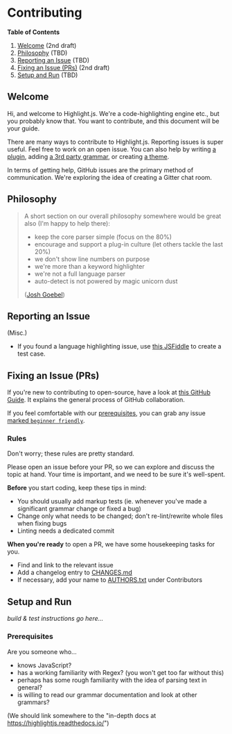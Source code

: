 # Contributing

**Table of Contents**
1. [Welcome](#welcome) (2nd draft)
2. [Philosophy](#philosophy) (TBD)
3. [Reporting an Issue](#reporting-an-issue) (TBD)
4. [Fixing an Issue (PRs)](#fixing-an-issue-prs) (2nd draft)
5. [Setup and Run](#setup-and-run) (TBD)

## Welcome
Hi, and welcome to Highlight.js. We're a code-highlighting engine etc., but you probably know that. You want to contribute, and this document will be your guide.

There are many ways to contribute to Highlight.js. Reporting issues is super useful. Feel free to work on an open issue. You can also help by writing [a plugin](https://highlightjs.readthedocs.io/en/latest/plugin-api.html), adding [a 3rd party grammar](https://github.com/highlightjs/highlight.js/blob/master/extra/3RD_PARTY_QUICK_START.md), or creating [a theme](https://highlightjs.readthedocs.io/en/latest/style-guide.html).

In terms of getting help, GitHub issues are the primary method of communication. We're exploring the idea of creating a Gitter chat room.

## Philosophy
> A short section on our overall philosophy somewhere would be great also (I'm happy to help there):
> - keep the core parser simple (focus on the 80%)
> - encourage and support a plug-in culture (let others tackle the last 20%)
> - we don't show line numbers on purpose
> - we're more than a keyword highlighter
> - we're not a full language parser
> - auto-detect is not powered by magic unicorn dust
> 
> ([Josh Goebel](https://github.com/highlightjs/highlight.js/issues/2753#issuecomment-709415929))

## Reporting an Issue
(Misc.)
- If you found a language highlighting issue, use [this JSFiddle](https://jsfiddle.net/ajoshguy/2bmdswn6/) to create a test case.

## Fixing an Issue (PRs)
If you're new to contributing to open-source, have a look at [this GitHub Guide](https://guides.github.com/activities/forking). It explains the general process of GitHub collaboration.

If you feel comfortable with our [prerequisites](#prerequisites), you can grab any issue [marked `beginner friendly`](https://github.com/highlightjs/highlight.js/issues?q=is%3Aopen+is%3Aissue+label%3A%22beginner+friendly%22).

### Rules
Don't worry; these rules are pretty standard.

Please open an issue before your PR, so we can explore and discuss the topic at hand. Your time is important, and we need to be sure it's well-spent.

**Before** you start coding, keep these tips in mind:
- You should usually add markup tests (ie. whenever you've made a significant grammar change or fixed a bug)
- Change only what needs to be changed; don't re-lint/rewrite whole files when fixing bugs
- Linting needs a dedicated commit

**When you're ready** to open a PR, we have some housekeeping tasks for you.
- Find and link to the relevant issue
- Add a changelog entry to [CHANGES.md](https://github.com/highlightjs/highlight.js/blob/master/CHANGES.md)
- If necessary, add your name to [AUTHORS.txt](https://github.com/highlightjs/highlight.js/blob/master/AUTHORS.txt) under Contributors

## Setup and Run
*build & test instructions go here...*

### Prerequisites
Are you someone who...
- knows JavaScript?
- has a working familiarity with Regex? (you won't get too far without this)
- perhaps has some rough familiarity with the idea of parsing text in general?
- is willing to read our grammar documentation and look at other grammars?


(We should link somewhere to the "in-depth docs at https://highlightjs.readthedocs.io/")
